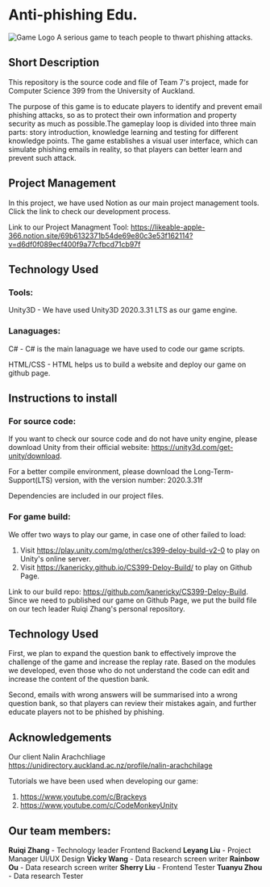 # Anti-phishing Edu.

![Game Logo](https://github.com/uoa-compsci399-s1-2022/Team7-Anti-phishing-Edu/blob/main/Assets/Resources/UI/logo01.png)
A serious game to teach people to thwart phishing attacks.

## Short Description

This repository is the source code and file of Team 7's project, made for Computer Science 399 from the University of Auckland.

The purpose of this game is to educate players to identify and prevent email phishing attacks, so as to protect their own information and property security as much as possible.The gameplay loop is divided into three main parts: story introduction, knowledge learning and testing for different knowledge points. The game establishes a visual user interface, which can simulate phishing emails in reality, so that players can better learn and prevent such attack.

## Project Management

In this project, we have used Notion as our main project management tools. Click the link to check our development process.

Link to our Project Managment Tool: https://likeable-apple-366.notion.site/69b6132371b54de69e80c3e53f162114?v=d6df0f089ecf400f9a77cfbcd71cb97f

## Technology Used

### Tools:

Unity3D - We have used Unity3D 2020.3.31 LTS as our game engine.

### Lanaguages:

C# - C# is the main lanaguage we have used to code our game scripts.

HTML/CSS - HTML helps us to build a website and deploy our game on github page.

## Instructions to install


### For source code:
If you want to check our source code and do not have unity engine, please download Unity from their official website: https://unity3d.com/get-unity/download.

For a better compile environment, please download the Long-Term-Support(LTS) version, with the version number: 2020.3.31f

Dependencies are included in our project files.

### For game build:
We offer two ways to play our game, in case one of other failed to load:
1. Visit https://play.unity.com/mg/other/cs399-deloy-build-v2-0 to play on Unity's online server.
2. Visit https://kanericky.github.io/CS399-Deloy-Build/ to play on Github Page.

Link to our build repo: https://github.com/kanericky/CS399-Deloy-Build. Since we need to published our game on Github Page, we put the build file on our tech leader Ruiqi Zhang's personal repository.

## Technology Used

First, we plan to expand the question bank to effectively improve the challenge of the game and increase the replay rate. Based on the modules we developed, even those who do not understand the code can edit and increase the content of the question bank.

Second, emails with wrong answers will be summarised into a wrong question bank, so that players can review their mistakes again, and further educate players not to be phished by phishing.

## Acknowledgements

Our client Nalin Arachchliage https://unidirectory.auckland.ac.nz/profile/nalin-arachchilage

Tutorials we have been used when developing our game: 
1. https://www.youtube.com/c/Brackeys
2. https://www.youtube.com/c/CodeMonkeyUnity

## Our team members:

**Ruiqi Zhang** - Technology leader Frontend Backend
**Leyang Liu** - Project Manager UI/UX Design
**Vicky Wang** - Data research screen writer
**Rainbow Ou** - Data research screen writer
**Sherry Liu** - Frontend Tester
**Tuanyu Zhou** - Data research Tester

